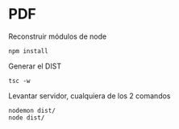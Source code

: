 

# PDF

Reconstruir módulos de node
```
npm install 
```

Generar el DIST
```
tsc -w
```

Levantar servidor, cualquiera de los 2 comandos
```
nodemon dist/
node dist/
```